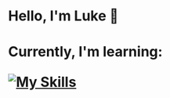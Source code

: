 <h1> Hello, I'm Luke 👋</h1>
<h1> Currently, I'm learning:
  <br />
<a href="https://skillicons.dev" rel="nofollow">

[![My Skills](https://skillicons.dev/icons?i=html,css,js)](https://skillicons.dev)
</a></h1>
